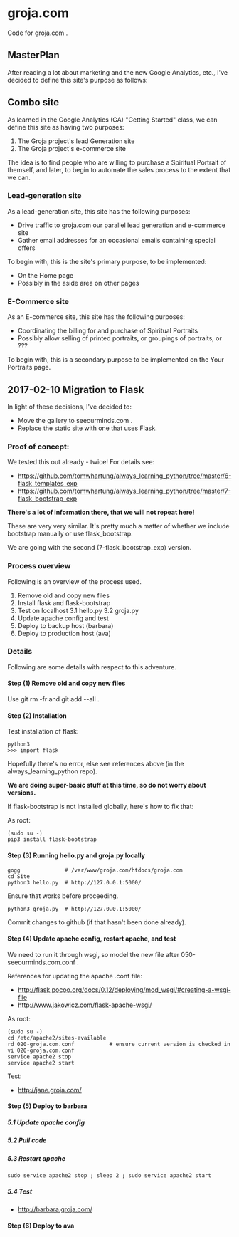 # groja.com

Code for groja.com .

## MasterPlan

After reading a lot about marketing and the new Google Analytics, etc., I've decided to define this site's purpose as follows:

## Combo site

As learned in the Google Analytics (GA) "Getting Started" class, we can define this site as having two purposes:

1. The Groja project's lead Generation site
2. The Groja project's e-commerce site

The idea is to find people who are willing to purchase a Spiritual Portrait of themself, and later,
to begin to automate the sales process to the extent that we can.

### Lead-generation site

As a lead-generation site, this site has the following purposes:

* Drive traffic to groja.com our parallel lead generation and e-commerce site
* Gather email addresses for an occasional emails containing special offers

To begin with, this is the site's primary purpose, to be implemented:

* On the Home page
* Possibly in the aside area on other pages

### E-Commerce site

As an E-commerce site, this site has the following purposes:

* Coordinating the billing for and purchase of Spiritual Portraits
* Possibly allow selling of printed portraits, or groupings of portraits, or ???

To begin with, this is a secondary purpose to be implemented on the Your Portraits page.

## 2017-02-10 Migration to Flask

In light of these decisions, I've decided to:

* Move the gallery to seeourminds.com .
* Replace the static site with one that uses Flask.

### Proof of concept:

We tested this out already - twice! For details see:

- https://github.com/tomwhartung/always_learning_python/tree/master/6-flask_templates_exp
- https://github.com/tomwhartung/always_learning_python/tree/master/7-flask_bootstrap_exp

**There's a lot of information there, that we will not repeat here!**

These are very very similar.  It's pretty much a matter of whether we include bootstrap manually or use flask_bootstrap.

We are going with the second (7-flask_bootstrap_exp) version.

### Process overview

Following is an overview of the process used.

1. Remove old and copy new files
2. Install flask and flask-bootstrap
3. Test on localhost
3.1 hello.py
3.2 groja.py
4. Update apache config and test
5. Deploy to backup host (barbara)
6. Deploy to production host (ava)

### Details

Following are some details with respect to this adventure.

#### Step (1) Remove old and copy new files

Use git rm -fr and git add --all .

#### Step (2) Installation

Test installation of flask:

```
python3
>>> import flask
```

Hopefully there's no error, else see references above (in the always_learning_python repo).

**We are doing super-basic stuff at this time, so do not worry about versions.**

If flask-bootstrap is not installed globally, here's how to fix that:

As root:

```
(sudo su -)
pip3 install flask-bootstrap
```

#### Step (3) Running hello.py and groja.py locally

```
gogg              # /var/www/groja.com/htdocs/groja.com
cd Site
python3 hello.py  # http://127.0.0.1:5000/
```

Ensure that works before proceeding.

```
python3 groja.py  # http://127.0.0.1:5000/
```

Commit changes to github (if that hasn't been done already).

#### Step (4) Update apache config, restart apache, and test

We need to run it through wsgi, so model the new file after 050-seeourminds.com.conf .

References for updating the apache .conf file:

- http://flask.pocoo.org/docs/0.12/deploying/mod_wsgi/#creating-a-wsgi-file
- http://www.jakowicz.com/flask-apache-wsgi/

As root:

```
(sudo su -)
cd /etc/apache2/sites-available
rd 020-groja.com.conf           # ensure current version is checked in
vi 020-groja.com.conf
service apache2 stop
service apache2 start
```

Test:

- http://jane.groja.com/

#### Step (5) Deploy to barbara

##### 5.1 Update apache config

##### 5.2 Pull code

##### 5.3 Restart apache

```
sudo service apache2 stop ; sleep 2 ; sudo service apache2 start
```

##### 5.4 Test

- http://barbara.groja.com/

#### Step (6) Deploy to ava


